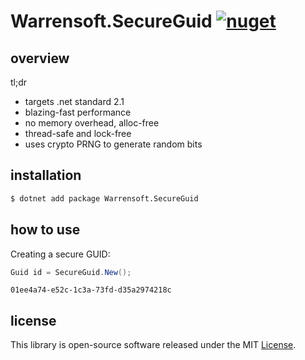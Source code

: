 # Warrensoft.SecureGuid [![nuget](https://img.shields.io/nuget/v/Warrensoft.SecureGuid?style=flat-square)](https://www.nuget.org/packages/Warrensoft.SecureGuid)

## overview

tl;dr

- targets .net standard 2.1
- blazing-fast performance
- no memory overhead, alloc-free
- thread-safe and lock-free
- uses crypto PRNG to generate random bits

## installation

``` sh
$ dotnet add package Warrensoft.SecureGuid
```

## how to use

Creating a secure GUID:

``` csharp
Guid id = SecureGuid.New();
```

```
01ee4a74-e52c-1c3a-73fd-d35a2974218c
```

## license

This library is open-source software released under the MIT [License](LICENSE).